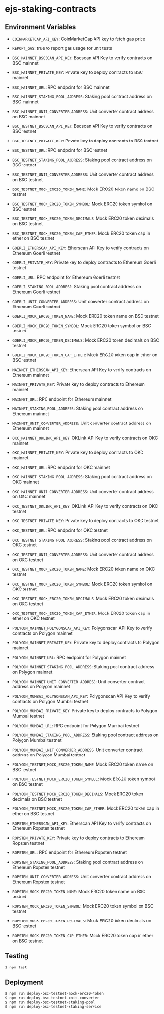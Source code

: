 # ejs-staking-contracts

## Environment Variables

-   `COINMARKETCAP_API_KEY`: CoinMarketCap API key to fetch gas price
-   `REPORT_GAS`: true to report gas usage for unit tests

-   `BSC_MAINNET_BSCSCAN_API_KEY`: Bscscan API Key to verify contracts on BSC mainnet
-   `BSC_MAINNET_PRIVATE_KEY`: Private key to deploy contracts to BSC mainnet
-   `BSC_MAINNET_URL`: RPC endpoint for BSC mainnet
-   `BSC_MAINNET_STAKING_POOL_ADDRESS`: Staking pool contract address on BSC mainnet
-   `BSC_MAINNET_UNIT_CONVERTER_ADDRESS`: Unit converter contract address on BSC mainnet

-   `BSC_TESTNET_BSCSCAN_API_KEY`: Bscscan API Key to verify contracts on BSC testnet
-   `BSC_TESTNET_PRIVATE_KEY`: Private key to deploy contracts to BSC testnet
-   `BSC_TESTNET_URL`: RPC endpoint for BSC testnet
-   `BSC_TESTNET_STAKING_POOL_ADDRESS`: Staking pool contract address on BSC testnet
-   `BSC_TESTNET_UNIT_CONVERTER_ADDRESS`: Unit converter contract address on BSC testnet
-   `BSC_TESTNET_MOCK_ERC20_TOKEN_NAME`: Mock ERC20 token name on BSC testnet
-   `BSC_TESTNET_MOCK_ERC20_TOKEN_SYMBOL`: Mock ERC20 token symbol on BSC testnet
-   `BSC_TESTNET_MOCK_ERC20_TOKEN_DECIMALS`: Mock ERC20 token decimals on BSC testnet
-   `BSC_TESTNET_MOCK_ERC20_TOKEN_CAP_ETHER`: Mock ERC20 token cap in ether on BSC testnet

-   `GOERLI_ETHERSCAN_API_KEY`: Etherscan API Key to verify contracts on Ethereum Goerli testnet
-   `GOERLI_PRIVATE_KEY`: Private key to deploy contracts to Ethereum Goerli testnet
-   `GOERLI_URL`: RPC endpoint for Ethereum Goerli testnet
-   `GOERLI_STAKING_POOL_ADDRESS`: Staking pool contract address on Ethereum Goerli testnet
-   `GOERLI_UNIT_CONVERTER_ADDRESS`: Unit converter contract address on Ethereum Goerli testnet
-   `GOERLI_MOCK_ERC20_TOKEN_NAME`: Mock ERC20 token name on BSC testnet
-   `GOERLI_MOCK_ERC20_TOKEN_SYMBOL`: Mock ERC20 token symbol on BSC testnet
-   `GOERLI_MOCK_ERC20_TOKEN_DECIMALS`: Mock ERC20 token decimals on BSC testnet
-   `GOERLI_MOCK_ERC20_TOKEN_CAP_ETHER`: Mock ERC20 token cap in ether on BSC testnet

-   `MAINNET_ETHERSCAN_API_KEY`: Etherscan API Key to verify contracts on Ethereum mainnet
-   `MAINNET_PRIVATE_KEY`: Private key to deploy contracts to Ethereum mainnet
-   `MAINNET_URL`: RPC endpoint for Ethereum mainnet
-   `MAINNET_STAKING_POOL_ADDRESS`: Staking pool contract address on Ethereum mainnet
-   `MAINNET_UNIT_CONVERTER_ADDRESS`: Unit converter contract address on Ethereum mainnet

-   `OKC_MAINNET_OKLINK_API_KEY`: OKLink API Key to verify contracts on OKC mainnet
-   `OKC_MAINNET_PRIVATE_KEY`: Private key to deploy contracts to OKC mainnet
-   `OKC_MAINNET_URL`: RPC endpoint for OKC mainnet
-   `OKC_MAINNET_STAKING_POOL_ADDRESS`: Staking pool contract address on OKC mainnet
-   `OKC_MAINNET_UNIT_CONVERTER_ADDRESS`: Unit converter contract address on OKC mainnet

-   `OKC_TESTNET_OKLINK_API_KEY`: OKLink API Key to verify contracts on OKC testnet
-   `OKC_TESTNET_PRIVATE_KEY`: Private key to deploy contracts to OKC testnet
-   `OKC_TESTNET_URL`: RPC endpoint for OKC testnet
-   `OKC_TESTNET_STAKING_POOL_ADDRESS`: Staking pool contract address on OKC testnet
-   `OKC_TESTNET_UNIT_CONVERTER_ADDRESS`: Unit converter contract address on OKC testnet
-   `OKC_TESTNET_MOCK_ERC20_TOKEN_NAME`: Mock ERC20 token name on OKC testnet
-   `OKC_TESTNET_MOCK_ERC20_TOKEN_SYMBOL`: Mock ERC20 token symbol on OKC testnet
-   `OKC_TESTNET_MOCK_ERC20_TOKEN_DECIMALS`: Mock ERC20 token decimals on OKC testnet
-   `OKC_TESTNET_MOCK_ERC20_TOKEN_CAP_ETHER`: Mock ERC20 token cap in ether on OKC testnet

-   `POLYGON_MAINNET_POLYGONSCAN_API_KEY`: Polygonscan API Key to verify contracts on Polygon mainnet
-   `POLYGON_MAINNET_PRIVATE_KEY`: Private key to deploy contracts to Polygon mainnet
-   `POLYGON_MAINNET_URL`: RPC endpoint for Polygon mainnet
-   `POLYGON_MAINNET_STAKING_POOL_ADDRESS`: Staking pool contract address on Polygon mainnet
-   `POLYGON_MAINNET_UNIT_CONVERTER_ADDRESS`: Unit converter contract address on Polygon mainnet

-   `POLYGON_MUMBAI_POLYGONSCAN_API_KEY`: Polygonscan API Key to verify contracts on Polygon Mumbai testnet
-   `POLYGON_MUMBAI_PRIVATE_KEY`: Private key to deploy contracts to Polygon Mumbai testnet
-   `POLYGON_MUMBAI_URL`: RPC endpoint for Polygon Mumbai testnet
-   `POLYGON_MUMBAI_STAKING_POOL_ADDRESS`: Staking pool contract address on Polygon Mumbai testnet
-   `POLYGON_MUMBAI_UNIT_CONVERTER_ADDRESS`: Unit converter contract address on Polygon Mumbai testnet
-   `POLYGON_TESTNET_MOCK_ERC20_TOKEN_NAME`: Mock ERC20 token name on BSC testnet
-   `POLYGON_TESTNET_MOCK_ERC20_TOKEN_SYMBOL`: Mock ERC20 token symbol on BSC testnet
-   `POLYGON_TESTNET_MOCK_ERC20_TOKEN_DECIMALS`: Mock ERC20 token decimals on BSC testnet
-   `POLYGON_TESTNET_MOCK_ERC20_TOKEN_CAP_ETHER`: Mock ERC20 token cap in ether on BSC testnet

-   `ROPSTEN_ETHERSCAN_API_KEY`: Etherscan API Key to verify contracts on Ethereum Ropsten testnet
-   `ROPSTEN_PRIVATE_KEY`: Private key to deploy contracts to Ethereum Ropsten testnet
-   `ROPSTEN_URL`: RPC endpoint for Ethereum Ropsten testnet
-   `ROPSTEN_STAKING_POOL_ADDRESS`: Staking pool contract address on Ethereum Ropsten testnet
-   `ROPSTEN_UNIT_CONVERTER_ADDRESS`: Unit converter contract address on Ethereum Ropsten testnet
-   `ROPSTEN_MOCK_ERC20_TOKEN_NAME`: Mock ERC20 token name on BSC testnet
-   `ROPSTEN_MOCK_ERC20_TOKEN_SYMBOL`: Mock ERC20 token symbol on BSC testnet
-   `ROPSTEN_MOCK_ERC20_TOKEN_DECIMALS`: Mock ERC20 token decimals on BSC testnet
-   `ROPSTEN_MOCK_ERC20_TOKEN_CAP_ETHER`: Mock ERC20 token cap in ether on BSC testnet

## Testing

```console
$ npm test
```

## Deployment

```console
$ npm run deploy-bsc-testnet-mock-erc20-token
$ npm run deploy-bsc-testnet-unit-converter
$ npm run deploy-bsc-testnet-staking-pool
$ npm run deploy-bsc-testnet-staking-service
```
